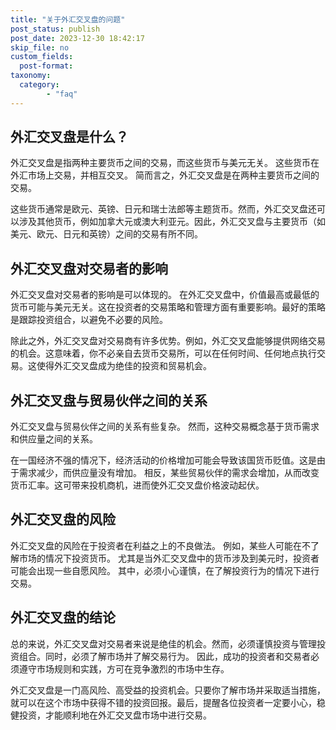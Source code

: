 ```yaml
---
title: "关于外汇交叉盘的问题"
post_status: publish
post_date: 2023-12-30 18:42:17
skip_file: no
custom_fields: 
  post-format: 
taxonomy:
  category:
        - "faq"
---
```


## 外汇交叉盘是什么？

外汇交叉盘是指两种主要货币之间的交易，而这些货币与美元无关。 这些货币在外汇市场上交易，并相互交叉。 简而言之，外汇交叉盘是在两种主要货币之间的交易。

这些货币通常是欧元、英镑、日元和瑞士法郎等主题货币。然而，外汇交叉盘还可以涉及其他货币，例如加拿大元或澳大利亚元。因此，外汇交叉盘与主要货币（如美元、欧元、日元和英镑）之间的交易有所不同。

## 外汇交叉盘对交易者的影响

外汇交叉盘对交易者的影响是可以体现的。 在外汇交叉盘中，价值最高或最低的货币可能与美元无关。这在投资者的交易策略和管理方面有重要影响。最好的策略是跟踪投资组合，以避免不必要的风险。

除此之外，外汇交叉盘对交易商有许多优势。例如，外汇交叉盘能够提供网络交易的机会。这意味着，你不必亲自去货币交易所，可以在任何时间、任何地点执行交易。这使得外汇交叉盘成为绝佳的投资和贸易机会。

## 外汇交叉盘与贸易伙伴之间的关系

外汇交叉盘与贸易伙伴之间的关系有些复杂。 然而，这种交易概念基于货币需求和供应量之间的关系。

在一国经济不强的情况下，经济活动的价格增加可能会导致该国货币贬值。这是由于需求减少，而供应量没有增加。 相反，某些贸易伙伴的需求会增加，从而改变货币汇率。这可带来投机商机，进而使外汇交叉盘价格波动起伏。

## 外汇交叉盘的风险

外汇交叉盘的风险在于投资者在利益之上的不良做法。 例如，某些人可能在不了解市场的情况下投资货币。 尤其是当外汇交叉盘中的货币涉及到美元时，投资者可能会出现一些自愿风险。 其中，必须小心谨慎，在了解投资行为的情况下进行交易。

## 外汇交叉盘的结论

总的来说，外汇交叉盘对交易者来说是绝佳的机会。然而，必须谨慎投资与管理投资组合。同时，必须了解市场并了解交易行为。 因此，成功的投资者和交易者必须遵守市场规则和实践，方可在竞争激烈的市场中生存。

外汇交叉盘是一门高风险、高受益的投资机会。只要你了解市场并采取适当措施，就可以在这个市场中获得不错的投资回报。最后，提醒各位投资者一定要小心，稳健投资，才能顺利地在外汇交叉盘市场中进行交易。
